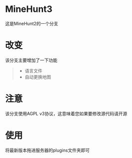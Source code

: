 # MineHunt3

这是MineHunt2的一个分支

# 改变

该分支主要增加了一下功能
> * 语言文件
> * 自动更换地图

# 注意

该分支使用AGPL v3协议，这意味着您如果要修改源代码请开源

# 使用

将最新版本拖进服务器的plugins文件夹即可

